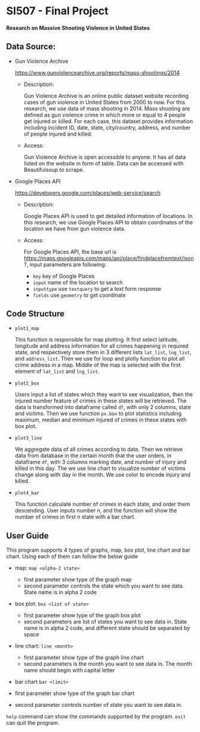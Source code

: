# SI507 - Final Project

#### Research on Massive Shooting Violence in United States

## Data Source:

* Gun Violence Archive

  https://www.gunviolencearchive.org/reports/mass-shootings/2014

  - Description:

    Gun Violence Archive is an online public dataset website recording cases of gun violence in United States from 2000 to now. For this research, we use data of mass shooting in 2014. Mass shooting are defined as gun violence crime in which more or equal to 4 people get injured or killed. For each case, this dataset provides information including incident ID, date, state, city/country, address, and number of people injured and killed.

  - Access:

    Gun Violence Archive is open accessible to anyone. It has all data listed on the website in form of table. Data can be accessed with Beautifulsoup to scrape.

* Google Places API

  https://developers.google.com/places/web-service/search

  - Description:

    Google Places API is used to get detailed information of locations. In this research, we use Google Places API to obtain coordinates of the location we have from gun violence data.

  - Access:

    For Google Places API, the base url is https://maps.googleapis.com/maps/api/place/findplacefromtext/json?, input parameters are following:

    - `key` key of Google Places
    - `input` name of the location to search
    - `inputtype` use `textquery` to get a text form response
    - `fields` use `geometry` to get coordinate

## Code Structure

- `plot1_map`

  This function is responsible for map plotting. It first select latitude, longitude and address information for all crimes happening in required state, and respectively store them in 3 different lists `lat_list`, `lng_list`, and `address_list`. Then we use for loop and plotly function to plot all crime address in a map. Middle of the map is selected with the first element of `lat_list` and `lng_list`.

- `plot2_box`

  Users input a list of states which they want to see visualization, then the injured number feature of crimes in these states will be retrieved. The data is transformed into dataframe called `df`, with only 2 columns, state and victims. Then we use function `px.box` to plot statistics including maximum, median and minimum injured of crimes in these states with box plot. 

- `plot3_line`

  We aggregate data of all crimes according to date. Then we retrieve data from database in the certain month that the user orders, in dataframe `df`, with 3 columns marking date, and number of injury and killed in this day. The we use line chart to visualize number of victims change along with day in the month. We use color to encode injury and killed.

- `plot4_bar`

  This function calculate number of crimes in each state, and order them descending. User inputs number n, and the function will show the number of crimes in first n state with a bar chart.

## User Guide

This program supports 4 types of graphs, map, box plot, line chart and bar chart. Using each of them can follow the below guide

- map: `map <alpha-2 state>`
  - first parameter show type of the graph map
  -  second parameter controls the state which you want to see data. State name is in alpha 2 code

- box plot: `box <list of state>`
  - first parameter show type of the graph box plot
  - second parameters are list of states you want to see data in. State name is in alpha 2 code, and different state should be separated by space
- line chart: `line <month>`
  - first parameter show type of the graph line chart
  - second parameters is the month you want to see data in. The month name should begin with capital letter
-  bar chart `bar <limit>`
  - first parameter show type of the graph bar chart
  - second parameter controls number of state you want to see data in.

`help` command can show  the commands supported by the program. `exit` can quit the program.